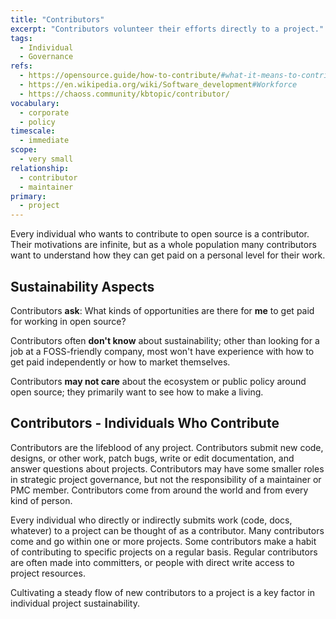 ```yaml
---
title: "Contributors"
excerpt: "Contributors volunteer their efforts directly to a project."
tags:
  - Individual
  - Governance
refs:
  - https://opensource.guide/how-to-contribute/#what-it-means-to-contribute
  - https://en.wikipedia.org/wiki/Software_development#Workforce
  - https://chaoss.community/kbtopic/contributor/
vocabulary:
  - corporate
  - policy
timescale:
  - immediate
scope:
  - very small
relationship:
  - contributor
  - maintainer
primary:
  - project
---
```


Every individual who wants to contribute to open source is a contributor.  Their motivations are infinite, but as a whole population many contributors want to understand how they can get paid on a personal level for their work.

## Sustainability Aspects

Contributors **ask**: What kinds of opportunities are there for **me** to get paid for working in open source?

Contributors often **don't know** about sustainability; other than looking for a job at a FOSS-friendly company, most won't have experience with how to get paid independently or how to market themselves.

Contributors **may not care** about the ecosystem or public policy around open source; they primarily want to see how to make a living.

## Contributors - Individuals Who Contribute

Contributors are the lifeblood of any project.  Contributors submit new code, designs, or other work, patch bugs, write or edit documentation, and answer questions about projects.  Contributors may have some smaller roles in strategic project governance, but not the responsibility of a maintainer or PMC member.  Contributors come from around the world and from every kind of person.

Every individual who directly or indirectly submits work (code, docs, whatever) to a project can be thought of as a contributor.  Many contributors come and go within one or more projects.  Some contributors make a habit of contributing to specific projects on a regular basis.  Regular contributors are often made into committers, or people with direct write access to project resources.

Cultivating a steady flow of new contributors to a project is a key factor in individual project sustainability.
